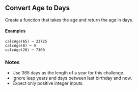 ## Convert Age to Days

Create a function that takes the age and return the age in days.

#### Examples

```text
calcAge(65) ➞ 23725
calcAge(0) ➞ 0
calcAge(20) ➞ 7300
```

### Notes

- Use 365 days as the length of a year for this challenge.
- Ignore leap years and days between last birthday and now.
- Expect only positive integer inputs.